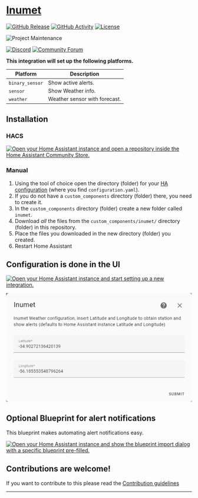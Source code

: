 # [Inumet][inumet]

[![GitHub Release][releases-shield]][releases]
[![GitHub Activity][commits-shield]][commits]
[![License][license-shield]](LICENSE)

![Project Maintenance][maintenance-shield]

[![Discord][discord-shield]][discord]
[![Community Forum][forum-shield]][forum]

**This integration will set up the following platforms.**

Platform | Description
-- | --
`binary_sensor` | Show active alerts.
`sensor` | Show Weather info.
`weather` | Weather sensor with forecast.

## Installation

### HACS

[![Open your Home Assistant instance and open a repository inside the Home Assistant Community Store.](https://my.home-assistant.io/badges/hacs_repository.svg)](https://my.home-assistant.io/redirect/hacs_repository/?owner=aronkahrs-us&repository=inumet-weather-ha&category=integration)

### Manual

1. Using the tool of choice open the directory (folder) for your [HA configuration](https://www.home-assistant.io/docs/configuration/) (where you find `configuration.yaml`).
2. If you do not have a `custom_components` directory (folder) there, you need to create it.
3. In the `custom_components` directory (folder) create a new folder called `inumet`.
4. Download _all_ the files from the `custom_components/inumet/` directory (folder) in this repository.
5. Place the files you downloaded in the new directory (folder) you created.
6. Restart Home Assistant


## Configuration is done in the UI

[![Open your Home Assistant instance and start setting up a new integration.](https://my.home-assistant.io/badges/config_flow_start.svg)](https://my.home-assistant.io/redirect/config_flow_start/?domain=inumet)

![Config flow](https://github.com/aronkahrs-us/inumet-weather-ha/blob/main/step1.png?raw=true)
<!---->

## Optional Blueprint for alert notifications

This blueprint makes automating alert notifications easy.

[![Open your Home Assistant instance and show the blueprint import dialog with a specific blueprint pre-filled.](https://my.home-assistant.io/badges/blueprint_import.svg)](https://my.home-assistant.io/redirect/blueprint_import/?blueprint_url=https%3A%2F%2Fgist.github.com%2Faronkahrs-us%2Fbf65d2b4c112a2bc77e3c2866f611936)

## Contributions are welcome!

If you want to contribute to this please read the [Contribution guidelines](CONTRIBUTING.md)

***

[inumet]: https://github.com/aronkahrs-us/inumet-weather-ha
[commits-shield]: https://img.shields.io/github/commit-activity/y/aronkahrs-us/inumet-weather-ha.svg?style=for-the-badge
[commits]: https://github.com/aronkahrs-us/inumet-weather-ha/commits/main
[discord]: https://discord.gg/Qa5fW2R
[discord-shield]: https://img.shields.io/discord/330944238910963714.svg?style=for-the-badge
[forum-shield]: https://img.shields.io/badge/community-forum-brightgreen.svg?style=for-the-badge
[forum]: https://community.home-assistant.io/
[license-shield]: https://img.shields.io/github/license/ludeeus/integration_blueprint.svg?style=for-the-badge
[maintenance-shield]: https://img.shields.io/badge/maintainer-Aron%20Kahrs-blue.svg?style=for-the-badge
[releases-shield]: https://img.shields.io/github/release/aronkahrs-us/inumet-weather-ha.svg?style=for-the-badge
[releases]: https://github.com/aronkahrs-us/inumet-weather-ha/releases
[configimg]: (https://github.com/aronkahrs-us/inumet-weather-ha/blob/main/step1.png)
